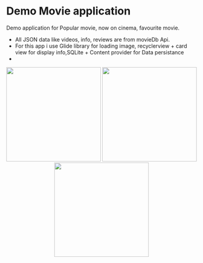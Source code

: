 # Demo Movie application
Demo application for Popular movie, now on cinema, favourite movie.
- All JSON data like videos, info, reviews are from movieDb Api.
- For this app i use Glide library for loading image, recyclerview + card view for display info,SQLite + Content provider for Data persistance
- 
<p align="center">
  <img src="https://cloud.githubusercontent.com/assets/15950481/24681689/9f390430-1996-11e7-920c-1a7e5dee9344.png" width="250"/>
  <img src="https://cloud.githubusercontent.com/assets/15950481/24681690/9f3b4ac4-1996-11e7-8185-b1c66c1a1f87.png" width="250"/>
  <img src="https://cloud.githubusercontent.com/assets/15950481/24681691/9f3d4392-1996-11e7-8b97-da5d64b900f7.png" width="250"/>
</p>
